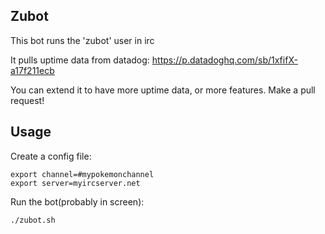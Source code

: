 Zubot
-----

This bot runs the 'zubot' user in irc

It pulls uptime data from datadog: https://p.datadoghq.com/sb/1xfifX-a17f211ecb

You can extend it to have more uptime data, or more features. Make a pull request!


Usage
-----


Create a config file:


```
export channel=#mypokemonchannel
export server=myircserver.net
```


Run the bot(probably in screen):

```
./zubot.sh
```
